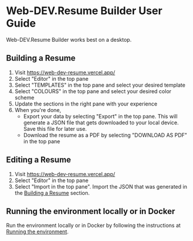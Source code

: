 # Web-DEV.Resume Builder User Guide

Web-DEV.Resume Builder works best on a desktop.

## Building a Resume

1. Visit https://web-dev-resume.vercel.app/
1. Select "Editor" in the top pane
1. Select "TEMPLATES" in the top pane and select your desired template
1. Select "COLOURS" in the top pane and select your desired color scheme
1. Update the sections in the right pane with your experience
1. When you're done, 
    - Export your data by selecting "Export" in the top pane. This will generate a JSON file that gets downloaded to your local device. Save this file for later use.
    - Download the resume as a PDF by selecting "DOWNLOAD AS PDF" in the top pane

## Editing a Resume
1. Visit https://web-dev-resume.vercel.app/
1. Select "Editor" in the top pane
1. Select "Import in the top pane". Import the JSON that was generated in the [Building a Resume](#building-a-resume) section.


## Running the environment locally or in Docker

Run the environment locally or in Docker by following the instructions at [Running the environment](RUN_ENVIRONMENT.MD).
